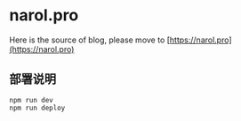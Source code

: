# narol.pro

Here is the source of blog, please move to [https://narol.pro](https://narol.pro)

## 部署说明

```
npm run dev
npm run deploy
```

